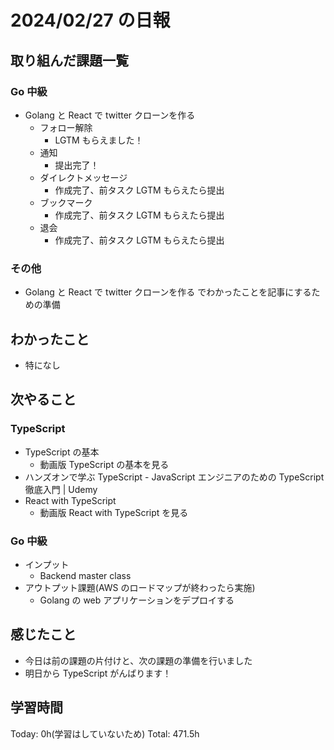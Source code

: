 # 2024/02/27 の日報

## 取り組んだ課題一覧

### Go 中級

- Golang と React で twitter クローンを作る
  - フォロー解除
    - LGTM もらえました！
  - 通知
    - 提出完了！
  - ダイレクトメッセージ
    - 作成完了、前タスク LGTM もらえたら提出
  - ブックマーク
    - 作成完了、前タスク LGTM もらえたら提出
  - 退会
    - 作成完了、前タスク LGTM もらえたら提出

### その他

- Golang と React で twitter クローンを作る でわかったことを記事にするための準備

## わかったこと

- 特になし

## 次やること

### TypeScript

- TypeScript の基本
  - 動画版 TypeScript の基本を見る
- ハンズオンで学ぶ TypeScript - JavaScript エンジニアのための TypeScript 徹底入門 | Udemy
- React with TypeScript
  - 動画版 React with TypeScript を見る

### Go 中級

- インプット
  - Backend master class
- アウトプット課題(AWS のロードマップが終わったら実施)
  - Golang の web アプリケーションをデプロイする

## 感じたこと

- 今日は前の課題の片付けと、次の課題の準備を行いました
- 明日から TypeScript がんばります！

## 学習時間

Today: 0h(学習はしていないため)
Total: 471.5h
